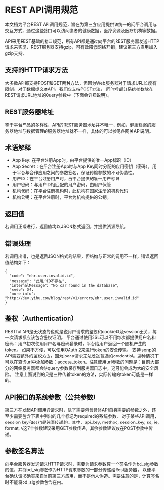 REST API调用规范
====================

本文档为平台REST API调用规范，旨在为第三方应用提供访统一的问平台调用与交互方式，通过这些接口可以访问患者的健康数据，医疗资源及医疗机构等数据。

API采用REST基础的接口规范，所有API都是通过向平台的REST服务器发送HTTP请求来实现，REST服务器支持gzip，可有效降低网络开销，建议第三方应用加入gzip支持。 

支持的HTTP请求方法
---------------------

大多数API都支持POST和GET两种方法，但因为Web服务器对于请求URL长度有限制，对于数据提交类API，我们仅支持POST方法，
同时将部分系统参数放在REST请求URL地址的Query参数中（下面会详细说明）。 

REST服务器地址
---------------------

鉴于平台产品的多样性，API的REST服务器地址并不唯一，例如，健康档案的服务器地址与数据管理的服务器地址就不一样，具体的可以参见各网关API说明。

术语解释
---------------------

- App Key: 在平台注册App时，由平台提供的唯一App标识（ID）
- App Secret：在平台注册App时与App Key同时分配的应用密钥（密码），用于平台与合作应用之间的参数签名，保证传输参数的不可伪造性。
- 用户ID：在平台注册用户时，由平台提供的唯一用户标识
- 用户密码：与用户ID相匹配的用户密码，由用户保管
- 机构代码：在平台注册机构时，此机构在国家注册的机构代码
- 机构公钥：在平台注册时，平台为机构提供的公钥。

返回值
---------------------

若调用正常进行，返回值均以JSON格式返回，并提供资源导航。

错误处理
---------------------

若调用出错，也是返回JSON格式的结果，但结构与正常的调用不一样，错误返回值结构如下：

	{
	  "code": "ehr.user.invalid.id",
	  "message": "此用户ID不存在",
	  "internalMessage": "No car found in the database",
	  "code": 34,
	  "more info": "http://dev.yihu.com/blog/rest/v1/errors/ehr.user.invalid.id"
	}
	
鉴权（Authentication）
---------------------

RESTful API是无状态的也就是说用户请求的鉴权和cookie以及session无关，每一次请求都应该包含鉴权证明。
平台通过使用SSL可以不用每次都提供用户名和密码：用户初次使用用户名与密码登录时，平台给用户返回一个随机产生的token。
如果不方便，可以使用OAuth 2来进行token的安全传输。
支持jsonp的API需要额外的鉴权方法，因为jsonp请求无法发送普通的credential。这种情况下可以在查询url中添加参数：access_token。注意使用url参数的问题是：目前大部分的网络服务器都会讲query参数保存到服务器日志中，这可能会成为大的安全风险。
注意上面说到的只是三种传输token的方法，实际传输的token可能是一样的。


API接口的系统参数（公共参数）
---------------------

第三方在发起API调用的请求时，除了需要包含具体API自身需要的参数之外，还至少需要包含下表中列出的几个标记为required的系统参数，
对于某些API调用，session key和ss也是必须传递的。其中，api_key, method, session_key, ss, ie, format, v这7个参数建议采用GET参数传递，其余参数建议放在POST参数中传递。 

参数签名算法
---------------------

向平台服务器发送请求HTTP请求时，需要为请求参数算一个签名作为bd_sig参数的值，并将bd_sig参数作为HTTP请求参数的一部分传递给Rest服务器，
以便平台确认请求确实来自当前第三方应用，而不是他人伪造。需要注意的是，计算签名时不能将bd_sig参数包含在内。 
